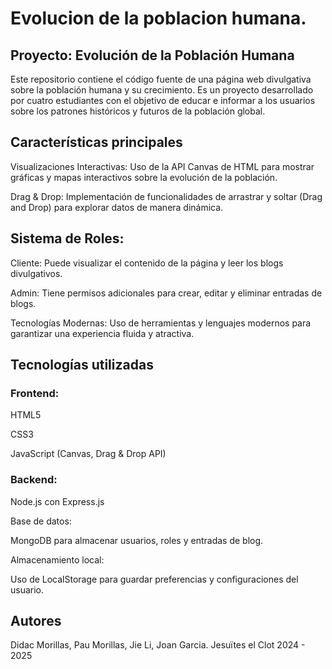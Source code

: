 # Evolucion de la poblacion humana.

## Proyecto: Evolución de la Población Humana

Este repositorio contiene el código fuente de una página web divulgativa sobre la población humana y su crecimiento. Es un proyecto desarrollado por cuatro estudiantes con el objetivo de educar e informar a los usuarios sobre los patrones históricos y futuros de la población global.

## Características principales

Visualizaciones Interactivas: Uso de la API Canvas de HTML para mostrar gráficas y mapas interactivos sobre la evolución de la población.

Drag & Drop: Implementación de funcionalidades de arrastrar y soltar (Drag and Drop) para explorar datos de manera dinámica.

## Sistema de Roles:

Cliente: Puede visualizar el contenido de la página y leer los blogs divulgativos.

Admin: Tiene permisos adicionales para crear, editar y eliminar entradas de blogs.

Tecnologías Modernas: Uso de herramientas y lenguajes modernos para garantizar una experiencia fluida y atractiva.

## Tecnologías utilizadas

### Frontend:

HTML5

CSS3

JavaScript (Canvas, Drag & Drop API)

### Backend:

Node.js con Express.js

Base de datos:

MongoDB para almacenar usuarios, roles y entradas de blog.

Almacenamiento local:

Uso de LocalStorage para guardar preferencias y configuraciones del usuario.

## Autores
Didac Morillas, Pau Morillas, Jie Li, Joan Garcia. Jesuïtes el Clot 2024 - 2025
